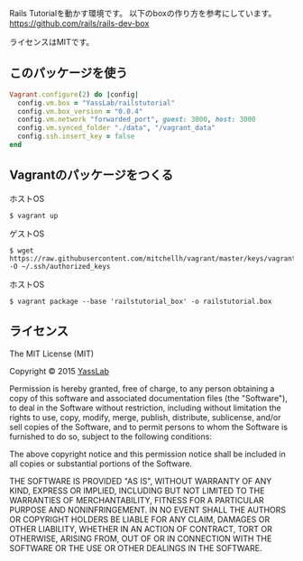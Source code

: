 Rails Tutorialを動かす環境です。
以下のboxの作り方を参考にしています。
https://github.com/rails/rails-dev-box

ライセンスはMITです。

## このパッケージを使う

```rb
Vagrant.configure(2) do |config|
  config.vm.box = "YassLab/railstutorial"
  config.vm.box_version = "0.0.4"
  config.vm.network "forwarded_port", guest: 3000, host: 3000
  config.vm.synced_folder "./data", "/vagrant_data"
  config.ssh.insert_key = false
end
```

## Vagrantのパッケージをつくる

ホストOS

```console
$ vagrant up
```

ゲストOS

```
$ wget https://raw.githubusercontent.com/mitchellh/vagrant/master/keys/vagrant.pub -O ~/.ssh/authorized_keys
```

ホストOS

```
$ vagrant package --base 'railstutorial_box' -o railstutorial.box
```

## ライセンス

The MIT License (MIT)

Copyright &copy; 2015 [YassLab](http://yasslab.jp)

Permission is hereby granted, free of charge, to any person obtaining a copy
of this software and associated documentation files (the "Software"), to deal
in the Software without restriction, including without limitation the rights
to use, copy, modify, merge, publish, distribute, sublicense, and/or sell
copies of the Software, and to permit persons to whom the Software is
furnished to do so, subject to the following conditions:

The above copyright notice and this permission notice shall be included in all
copies or substantial portions of the Software.

THE SOFTWARE IS PROVIDED "AS IS", WITHOUT WARRANTY OF ANY KIND, EXPRESS OR
IMPLIED, INCLUDING BUT NOT LIMITED TO THE WARRANTIES OF MERCHANTABILITY,
FITNESS FOR A PARTICULAR PURPOSE AND NONINFRINGEMENT. IN NO EVENT SHALL THE
AUTHORS OR COPYRIGHT HOLDERS BE LIABLE FOR ANY CLAIM, DAMAGES OR OTHER
LIABILITY, WHETHER IN AN ACTION OF CONTRACT, TORT OR OTHERWISE, ARISING FROM,
OUT OF OR IN CONNECTION WITH THE SOFTWARE OR THE USE OR OTHER DEALINGS IN THE
SOFTWARE.
